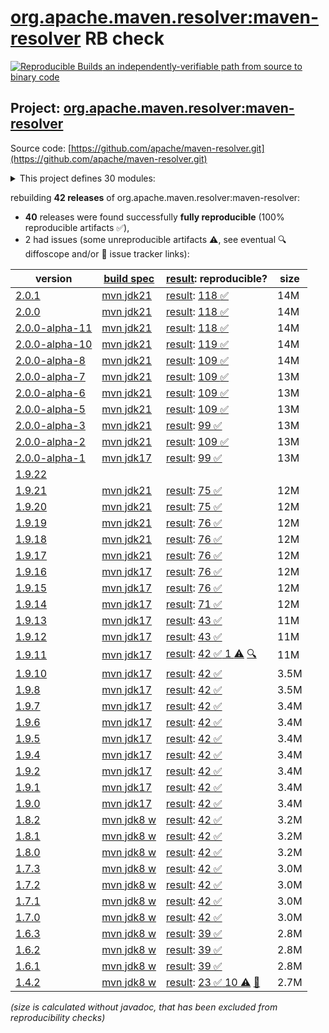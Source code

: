 [org.apache.maven.resolver:maven-resolver](https://central.sonatype.com/artifact/org.apache.maven.resolver/maven-resolver/versions) RB check
=======

[![Reproducible Builds](https://reproducible-builds.org/images/logos/rb.svg) an independently-verifiable path from source to binary code](https://reproducible-builds.org/)

## Project: [org.apache.maven.resolver:maven-resolver](https://central.sonatype.com/artifact/org.apache.maven.resolver/maven-resolver/versions)

Source code: [https://github.com/apache/maven-resolver.git](https://github.com/apache/maven-resolver.git)

<details><summary>This project defines 30 modules:</summary>

* [org.apache.maven.resolver:maven-resolver](https://central.sonatype.com/artifact/org.apache.maven.resolver/maven-resolver/2.0.1)
* [org.apache.maven.resolver:maven-resolver-api](https://central.sonatype.com/artifact/org.apache.maven.resolver/maven-resolver-api/2.0.1)
* [org.apache.maven.resolver:maven-resolver-connector-basic](https://central.sonatype.com/artifact/org.apache.maven.resolver/maven-resolver-connector-basic/2.0.1)
* [org.apache.maven.resolver:maven-resolver-generator-gnupg](https://central.sonatype.com/artifact/org.apache.maven.resolver/maven-resolver-generator-gnupg/2.0.1)
* [org.apache.maven.resolver:maven-resolver-impl](https://central.sonatype.com/artifact/org.apache.maven.resolver/maven-resolver-impl/2.0.1)
* [org.apache.maven.resolver:maven-resolver-named-locks](https://central.sonatype.com/artifact/org.apache.maven.resolver/maven-resolver-named-locks/2.0.1)
* [org.apache.maven.resolver:maven-resolver-named-locks-hazelcast](https://central.sonatype.com/artifact/org.apache.maven.resolver/maven-resolver-named-locks-hazelcast/2.0.1)
* [org.apache.maven.resolver:maven-resolver-named-locks-ipc](https://central.sonatype.com/artifact/org.apache.maven.resolver/maven-resolver-named-locks-ipc/2.0.1)
* [org.apache.maven.resolver:maven-resolver-named-locks-redisson](https://central.sonatype.com/artifact/org.apache.maven.resolver/maven-resolver-named-locks-redisson/2.0.1)
* [org.apache.maven.resolver:maven-resolver-spi](https://central.sonatype.com/artifact/org.apache.maven.resolver/maven-resolver-spi/2.0.1)
* [org.apache.maven.resolver:maven-resolver-supplier](https://central.sonatype.com/artifact/org.apache.maven.resolver/maven-resolver-supplier/2.0.1)
* [org.apache.maven.resolver:maven-resolver-supplier-mvn3](https://central.sonatype.com/artifact/org.apache.maven.resolver/maven-resolver-supplier-mvn3/2.0.1)
* [org.apache.maven.resolver:maven-resolver-supplier-mvn4](https://central.sonatype.com/artifact/org.apache.maven.resolver/maven-resolver-supplier-mvn4/2.0.1)
* [org.apache.maven.resolver:maven-resolver-synccontext-global](https://central.sonatype.com/artifact/org.apache.maven.resolver/maven-resolver-synccontext-global/2.0.1)
* [org.apache.maven.resolver:maven-resolver-synccontext-redisson](https://central.sonatype.com/artifact/org.apache.maven.resolver/maven-resolver-synccontext-redisson/2.0.1)
* [org.apache.maven.resolver:maven-resolver-test-http](https://central.sonatype.com/artifact/org.apache.maven.resolver/maven-resolver-test-http/2.0.1)
* [org.apache.maven.resolver:maven-resolver-test-util](https://central.sonatype.com/artifact/org.apache.maven.resolver/maven-resolver-test-util/2.0.1)
* [org.apache.maven.resolver:maven-resolver-transport-apache](https://central.sonatype.com/artifact/org.apache.maven.resolver/maven-resolver-transport-apache/2.0.1)
* [org.apache.maven.resolver:maven-resolver-transport-classpath](https://central.sonatype.com/artifact/org.apache.maven.resolver/maven-resolver-transport-classpath/2.0.1)
* [org.apache.maven.resolver:maven-resolver-transport-file](https://central.sonatype.com/artifact/org.apache.maven.resolver/maven-resolver-transport-file/2.0.1)
* [org.apache.maven.resolver:maven-resolver-transport-http](https://central.sonatype.com/artifact/org.apache.maven.resolver/maven-resolver-transport-http/2.0.1)
* [org.apache.maven.resolver:maven-resolver-transport-jdk](https://central.sonatype.com/artifact/org.apache.maven.resolver/maven-resolver-transport-jdk/2.0.1)
* [org.apache.maven.resolver:maven-resolver-transport-jdk-11](https://central.sonatype.com/artifact/org.apache.maven.resolver/maven-resolver-transport-jdk-11/2.0.1)
* [org.apache.maven.resolver:maven-resolver-transport-jdk-19](https://central.sonatype.com/artifact/org.apache.maven.resolver/maven-resolver-transport-jdk-19/2.0.1)
* [org.apache.maven.resolver:maven-resolver-transport-jdk-21](https://central.sonatype.com/artifact/org.apache.maven.resolver/maven-resolver-transport-jdk-21/2.0.1)
* [org.apache.maven.resolver:maven-resolver-transport-jdk-8](https://central.sonatype.com/artifact/org.apache.maven.resolver/maven-resolver-transport-jdk-8/2.0.1)
* [org.apache.maven.resolver:maven-resolver-transport-jdk-parent](https://central.sonatype.com/artifact/org.apache.maven.resolver/maven-resolver-transport-jdk-parent/2.0.1)
* [org.apache.maven.resolver:maven-resolver-transport-jetty](https://central.sonatype.com/artifact/org.apache.maven.resolver/maven-resolver-transport-jetty/2.0.1)
* [org.apache.maven.resolver:maven-resolver-transport-wagon](https://central.sonatype.com/artifact/org.apache.maven.resolver/maven-resolver-transport-wagon/2.0.1)
* [org.apache.maven.resolver:maven-resolver-util](https://central.sonatype.com/artifact/org.apache.maven.resolver/maven-resolver-util/2.0.1)
</details>

rebuilding **42 releases** of org.apache.maven.resolver:maven-resolver:
- **40** releases were found successfully **fully reproducible** (100% reproducible artifacts :white_check_mark:),
- 2 had issues (some unreproducible artifacts :warning:, see eventual :mag: diffoscope and/or :memo: issue tracker links):

| version | [build spec](/BUILDSPEC.md) | [result](https://reproducible-builds.org/docs/jvm/): reproducible? | size |
| -- | --------- | ------ | -- |
| [2.0.1](https://central.sonatype.com/artifact/org.apache.maven.resolver/maven-resolver/2.0.1/pom) | [mvn jdk21](maven-resolver-2.0.1.buildspec) | [result](maven-resolver-2.0.1.buildinfo): [118 :white_check_mark: ](maven-resolver-2.0.1.buildcompare) | 14M |
| [2.0.0](https://central.sonatype.com/artifact/org.apache.maven.resolver/maven-resolver/2.0.0/pom) | [mvn jdk21](maven-resolver-2.0.0.buildspec) | [result](maven-resolver-2.0.0.buildinfo): [118 :white_check_mark: ](maven-resolver-2.0.0.buildcompare) | 14M |
| [2.0.0-alpha-11](https://central.sonatype.com/artifact/org.apache.maven.resolver/maven-resolver/2.0.0-alpha-11/pom) | [mvn jdk21](maven-resolver-2.0.0-alpha-11.buildspec) | [result](maven-resolver-2.0.0-alpha-11.buildinfo): [118 :white_check_mark: ](maven-resolver-2.0.0-alpha-11.buildcompare) | 14M |
| [2.0.0-alpha-10](https://central.sonatype.com/artifact/org.apache.maven.resolver/maven-resolver/2.0.0-alpha-10/pom) | [mvn jdk21](maven-resolver-2.0.0-alpha-10.buildspec) | [result](maven-resolver-2.0.0-alpha-10.buildinfo): [119 :white_check_mark: ](maven-resolver-2.0.0-alpha-10.buildcompare) | 14M |
| [2.0.0-alpha-8](https://central.sonatype.com/artifact/org.apache.maven.resolver/maven-resolver/2.0.0-alpha-8/pom) | [mvn jdk21](maven-resolver-2.0.0-alpha-8.buildspec) | [result](maven-resolver-2.0.0-alpha-8.buildinfo): [109 :white_check_mark: ](maven-resolver-2.0.0-alpha-8.buildcompare) | 14M |
| [2.0.0-alpha-7](https://central.sonatype.com/artifact/org.apache.maven.resolver/maven-resolver/2.0.0-alpha-7/pom) | [mvn jdk21](maven-resolver-2.0.0-alpha-7.buildspec) | [result](maven-resolver-2.0.0-alpha-7.buildinfo): [109 :white_check_mark: ](maven-resolver-2.0.0-alpha-7.buildcompare) | 13M |
| [2.0.0-alpha-6](https://central.sonatype.com/artifact/org.apache.maven.resolver/maven-resolver/2.0.0-alpha-6/pom) | [mvn jdk21](maven-resolver-2.0.0-alpha-6.buildspec) | [result](maven-resolver-2.0.0-alpha-6.buildinfo): [109 :white_check_mark: ](maven-resolver-2.0.0-alpha-6.buildcompare) | 13M |
| [2.0.0-alpha-5](https://central.sonatype.com/artifact/org.apache.maven.resolver/maven-resolver/2.0.0-alpha-5/pom) | [mvn jdk21](maven-resolver-2.0.0-alpha-5.buildspec) | [result](maven-resolver-2.0.0-alpha-5.buildinfo): [109 :white_check_mark: ](maven-resolver-2.0.0-alpha-5.buildcompare) | 13M |
| [2.0.0-alpha-3](https://central.sonatype.com/artifact/org.apache.maven.resolver/maven-resolver/2.0.0-alpha-3/pom) | [mvn jdk21](maven-resolver-2.0.0-alpha-3.buildspec) | [result](maven-resolver-2.0.0-alpha-3.buildinfo): [99 :white_check_mark: ](maven-resolver-2.0.0-alpha-3.buildcompare) | 13M |
| [2.0.0-alpha-2](https://central.sonatype.com/artifact/org.apache.maven.resolver/maven-resolver/2.0.0-alpha-2/pom) | [mvn jdk21](maven-resolver-2.0.0-alpha-2.buildspec) | [result](maven-resolver-2.0.0-alpha-2.buildinfo): [109 :white_check_mark: ](maven-resolver-2.0.0-alpha-2.buildcompare) | 13M |
| [2.0.0-alpha-1](https://central.sonatype.com/artifact/org.apache.maven.resolver/maven-resolver/2.0.0-alpha-1/pom) | [mvn jdk17](maven-resolver-2.0.0-alpha-1.buildspec) | [result](maven-resolver-2.0.0-alpha-1.buildinfo): [99 :white_check_mark: ](maven-resolver-2.0.0-alpha-1.buildcompare) | 13M |
| [1.9.22](https://central.sonatype.com/artifact/org.apache.maven.resolver/maven-resolver/1.9.22/pom) | | | |
| [1.9.21](https://central.sonatype.com/artifact/org.apache.maven.resolver/maven-resolver/1.9.21/pom) | [mvn jdk21](maven-resolver-1.9.21.buildspec) | [result](maven-resolver-1.9.21.buildinfo): [75 :white_check_mark: ](maven-resolver-1.9.21.buildcompare) | 12M |
| [1.9.20](https://central.sonatype.com/artifact/org.apache.maven.resolver/maven-resolver/1.9.20/pom) | [mvn jdk21](maven-resolver-1.9.20.buildspec) | [result](maven-resolver-1.9.20.buildinfo): [75 :white_check_mark: ](maven-resolver-1.9.20.buildcompare) | 12M |
| [1.9.19](https://central.sonatype.com/artifact/org.apache.maven.resolver/maven-resolver/1.9.19/pom) | [mvn jdk21](maven-resolver-1.9.19.buildspec) | [result](maven-resolver-1.9.19.buildinfo): [76 :white_check_mark: ](maven-resolver-1.9.19.buildcompare) | 12M |
| [1.9.18](https://central.sonatype.com/artifact/org.apache.maven.resolver/maven-resolver/1.9.18/pom) | [mvn jdk21](maven-resolver-1.9.18.buildspec) | [result](maven-resolver-1.9.18.buildinfo): [76 :white_check_mark: ](maven-resolver-1.9.18.buildcompare) | 12M |
| [1.9.17](https://central.sonatype.com/artifact/org.apache.maven.resolver/maven-resolver/1.9.17/pom) | [mvn jdk21](maven-resolver-1.9.17.buildspec) | [result](maven-resolver-1.9.17.buildinfo): [76 :white_check_mark: ](maven-resolver-1.9.17.buildcompare) | 12M |
| [1.9.16](https://central.sonatype.com/artifact/org.apache.maven.resolver/maven-resolver/1.9.16/pom) | [mvn jdk17](maven-resolver-1.9.16.buildspec) | [result](maven-resolver-1.9.16.buildinfo): [76 :white_check_mark: ](maven-resolver-1.9.16.buildcompare) | 12M |
| [1.9.15](https://central.sonatype.com/artifact/org.apache.maven.resolver/maven-resolver/1.9.15/pom) | [mvn jdk17](maven-resolver-1.9.15.buildspec) | [result](maven-resolver-1.9.15.buildinfo): [76 :white_check_mark: ](maven-resolver-1.9.15.buildcompare) | 12M |
| [1.9.14](https://central.sonatype.com/artifact/org.apache.maven.resolver/maven-resolver/1.9.14/pom) | [mvn jdk17](maven-resolver-1.9.14.buildspec) | [result](maven-resolver-1.9.14.buildinfo): [71 :white_check_mark: ](maven-resolver-1.9.14.buildcompare) | 12M |
| [1.9.13](https://central.sonatype.com/artifact/org.apache.maven.resolver/maven-resolver/1.9.13/pom) | [mvn jdk17](maven-resolver-1.9.13.buildspec) | [result](maven-resolver-1.9.13.buildinfo): [43 :white_check_mark: ](maven-resolver-1.9.13.buildcompare) | 11M |
| [1.9.12](https://central.sonatype.com/artifact/org.apache.maven.resolver/maven-resolver/1.9.12/pom) | [mvn jdk17](maven-resolver-1.9.12.buildspec) | [result](maven-resolver-1.9.12.buildinfo): [43 :white_check_mark: ](maven-resolver-1.9.12.buildcompare) | 11M |
| [1.9.11](https://central.sonatype.com/artifact/org.apache.maven.resolver/maven-resolver/1.9.11/pom) | [mvn jdk17](maven-resolver-1.9.11.buildspec) | [result](maven-resolver-1.9.11.buildinfo): [42 :white_check_mark:  1 :warning:](maven-resolver-1.9.11.buildcompare) [:mag:](maven-resolver-1.9.11.diffoscope) | 11M |
| [1.9.10](https://central.sonatype.com/artifact/org.apache.maven.resolver/maven-resolver/1.9.10/pom) | [mvn jdk17](maven-resolver-1.9.10.buildspec) | [result](maven-resolver-1.9.10.buildinfo): [42 :white_check_mark: ](maven-resolver-1.9.10.buildcompare) | 3.5M |
| [1.9.8](https://central.sonatype.com/artifact/org.apache.maven.resolver/maven-resolver/1.9.8/pom) | [mvn jdk17](maven-resolver-1.9.8.buildspec) | [result](maven-resolver-1.9.8.buildinfo): [42 :white_check_mark: ](maven-resolver-1.9.8.buildcompare) | 3.5M |
| [1.9.7](https://central.sonatype.com/artifact/org.apache.maven.resolver/maven-resolver/1.9.7/pom) | [mvn jdk17](maven-resolver-1.9.7.buildspec) | [result](maven-resolver-1.9.7.buildinfo): [42 :white_check_mark: ](maven-resolver-1.9.7.buildcompare) | 3.4M |
| [1.9.6](https://central.sonatype.com/artifact/org.apache.maven.resolver/maven-resolver/1.9.6/pom) | [mvn jdk17](maven-resolver-1.9.6.buildspec) | [result](maven-resolver-1.9.6.buildinfo): [42 :white_check_mark: ](maven-resolver-1.9.6.buildcompare) | 3.4M |
| [1.9.5](https://central.sonatype.com/artifact/org.apache.maven.resolver/maven-resolver/1.9.5/pom) | [mvn jdk17](maven-resolver-1.9.5.buildspec) | [result](maven-resolver-1.9.5.buildinfo): [42 :white_check_mark: ](maven-resolver-1.9.5.buildcompare) | 3.4M |
| [1.9.4](https://central.sonatype.com/artifact/org.apache.maven.resolver/maven-resolver/1.9.4/pom) | [mvn jdk17](maven-resolver-1.9.4.buildspec) | [result](maven-resolver-1.9.4.buildinfo): [42 :white_check_mark: ](maven-resolver-1.9.4.buildcompare) | 3.4M |
| [1.9.2](https://central.sonatype.com/artifact/org.apache.maven.resolver/maven-resolver/1.9.2/pom) | [mvn jdk17](maven-resolver-1.9.2.buildspec) | [result](maven-resolver-1.9.2.buildinfo): [42 :white_check_mark: ](maven-resolver-1.9.2.buildcompare) | 3.4M |
| [1.9.1](https://central.sonatype.com/artifact/org.apache.maven.resolver/maven-resolver/1.9.1/pom) | [mvn jdk17](maven-resolver-1.9.1.buildspec) | [result](maven-resolver-1.9.1.buildinfo): [42 :white_check_mark: ](maven-resolver-1.9.1.buildcompare) | 3.4M |
| [1.9.0](https://central.sonatype.com/artifact/org.apache.maven.resolver/maven-resolver/1.9.0/pom) | [mvn jdk17](maven-resolver-1.9.0.buildspec) | [result](maven-resolver-1.9.0.buildinfo): [42 :white_check_mark: ](maven-resolver-1.9.0.buildcompare) | 3.4M |
| [1.8.2](https://central.sonatype.com/artifact/org.apache.maven.resolver/maven-resolver/1.8.2/pom) | [mvn jdk8 w](maven-resolver-1.8.2.buildspec) | [result](maven-resolver-1.8.2.buildinfo): [42 :white_check_mark: ](maven-resolver-1.8.2.buildcompare) | 3.2M |
| [1.8.1](https://central.sonatype.com/artifact/org.apache.maven.resolver/maven-resolver/1.8.1/pom) | [mvn jdk8 w](maven-resolver-1.8.1.buildspec) | [result](maven-resolver-1.8.1.buildinfo): [42 :white_check_mark: ](maven-resolver-1.8.1.buildcompare) | 3.2M |
| [1.8.0](https://central.sonatype.com/artifact/org.apache.maven.resolver/maven-resolver/1.8.0/pom) | [mvn jdk8 w](maven-resolver-1.8.0.buildspec) | [result](maven-resolver-1.8.0.buildinfo): [42 :white_check_mark: ](maven-resolver-1.8.0.buildcompare) | 3.2M |
| [1.7.3](https://central.sonatype.com/artifact/org.apache.maven.resolver/maven-resolver/1.7.3/pom) | [mvn jdk8 w](maven-resolver-1.7.3.buildspec) | [result](maven-resolver-1.7.3.buildinfo): [42 :white_check_mark: ](maven-resolver-1.7.3.buildcompare) | 3.0M |
| [1.7.2](https://central.sonatype.com/artifact/org.apache.maven.resolver/maven-resolver/1.7.2/pom) | [mvn jdk8 w](maven-resolver-1.7.2.buildspec) | [result](maven-resolver-1.7.2.buildinfo): [42 :white_check_mark: ](maven-resolver-1.7.2.buildcompare) | 3.0M |
| [1.7.1](https://central.sonatype.com/artifact/org.apache.maven.resolver/maven-resolver/1.7.1/pom) | [mvn jdk8 w](maven-resolver-1.7.1.buildspec) | [result](maven-resolver-1.7.1.buildinfo): [42 :white_check_mark: ](maven-resolver-1.7.1.buildcompare) | 3.0M |
| [1.7.0](https://central.sonatype.com/artifact/org.apache.maven.resolver/maven-resolver/1.7.0/pom) | [mvn jdk8 w](maven-resolver-1.7.0.buildspec) | [result](maven-resolver-1.7.0.buildinfo): [42 :white_check_mark: ](maven-resolver-1.7.0.buildcompare) | 3.0M |
| [1.6.3](https://central.sonatype.com/artifact/org.apache.maven.resolver/maven-resolver/1.6.3/pom) | [mvn jdk8 w](maven-resolver-1.6.3.buildspec) | [result](maven-resolver-synccontext-redisson-1.6.3.buildinfo): [39 :white_check_mark: ](maven-resolver-synccontext-redisson-1.6.3.buildcompare) | 2.8M |
| [1.6.2](https://central.sonatype.com/artifact/org.apache.maven.resolver/maven-resolver/1.6.2/pom) | [mvn jdk8 w](maven-resolver-1.6.2.buildspec) | [result](maven-resolver-synccontext-redisson-1.6.2.buildinfo): [39 :white_check_mark: ](maven-resolver-synccontext-redisson-1.6.2.buildcompare) | 2.8M |
| [1.6.1](https://central.sonatype.com/artifact/org.apache.maven.resolver/maven-resolver/1.6.1/pom) | [mvn jdk8 w](maven-resolver-1.6.1.buildspec) | [result](maven-resolver-synccontext-redisson-1.6.1.buildinfo): [39 :white_check_mark: ](maven-resolver-synccontext-redisson-1.6.1.buildcompare) | 2.8M |
| [1.4.2](https://central.sonatype.com/artifact/org.apache.maven.resolver/maven-resolver/1.4.2/pom) | [mvn jdk8 w](maven-resolver-1.4.2.buildspec) | [result](maven-resolver-transport-wagon-1.4.2.buildinfo): [23 :white_check_mark:  10 :warning:](maven-resolver-transport-wagon-1.4.2.buildcompare) [:memo:](https://issues.apache.org/jira/browse/MRESOLVER-137) | 2.7M |

<i>(size is calculated without javadoc, that has been excluded from reproducibility checks)</i>
